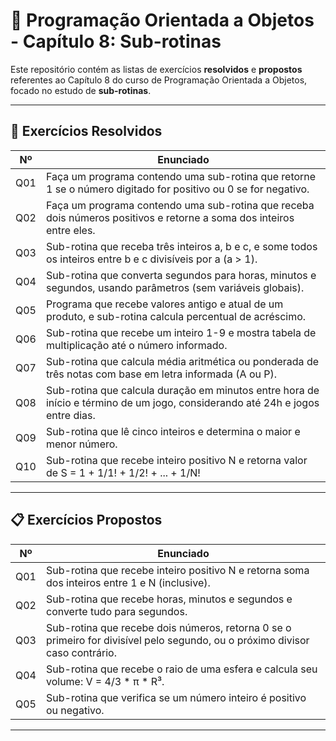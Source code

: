 # 📘 Programação Orientada a Objetos - Capítulo 8: Sub-rotinas

Este repositório contém as listas de exercícios **resolvidos** e **propostos** referentes ao Capítulo 8 do curso de Programação Orientada a Objetos, focado no estudo de **sub-rotinas**.

---

## 📝 Exercícios Resolvidos

| Nº  | Enunciado                                                                                                                      |
|------|-------------------------------------------------------------------------------------------------------------------------------|
| Q01  | Faça um programa contendo uma sub-rotina que retorne 1 se o número digitado for positivo ou 0 se for negativo.                |
| Q02  | Faça um programa contendo uma sub-rotina que receba dois números positivos e retorne a soma dos inteiros entre eles.           |
| Q03  | Sub-rotina que receba três inteiros a, b e c, e some todos os inteiros entre b e c divisíveis por a (a > 1).                     |
| Q04  | Sub-rotina que converta segundos para horas, minutos e segundos, usando parâmetros (sem variáveis globais).                     |
| Q05  | Programa que recebe valores antigo e atual de um produto, e sub-rotina calcula percentual de acréscimo.                        |
| Q06  | Sub-rotina que recebe um inteiro 1-9 e mostra tabela de multiplicação até o número informado.                                   |
| Q07  | Sub-rotina que calcula média aritmética ou ponderada de três notas com base em letra informada (A ou P).                        |
| Q08  | Sub-rotina que calcula duração em minutos entre hora de início e término de um jogo, considerando até 24h e jogos entre dias.   |
| Q09  | Sub-rotina que lê cinco inteiros e determina o maior e menor número.                                                           |
| Q10  | Sub-rotina que recebe inteiro positivo N e retorna valor de S = 1 + 1/1! + 1/2! + ... + 1/N!                                   |

---

## 📋 Exercícios Propostos

| Nº  | Enunciado                                                                                                                      |
|------|-------------------------------------------------------------------------------------------------------------------------------|
| Q01  | Sub-rotina que recebe inteiro positivo N e retorna soma dos inteiros entre 1 e N (inclusive).                                 |
| Q02  | Sub-rotina que recebe horas, minutos e segundos e converte tudo para segundos.                                                |
| Q03  | Sub-rotina que recebe dois números, retorna 0 se o primeiro for divisível pelo segundo, ou o próximo divisor caso contrário.   |
| Q04  | Sub-rotina que recebe o raio de uma esfera e calcula seu volume: V = 4/3 * π * R³.                                            |
| Q05  | Sub-rotina que verifica se um número inteiro é positivo ou negativo.                                                          |

---
